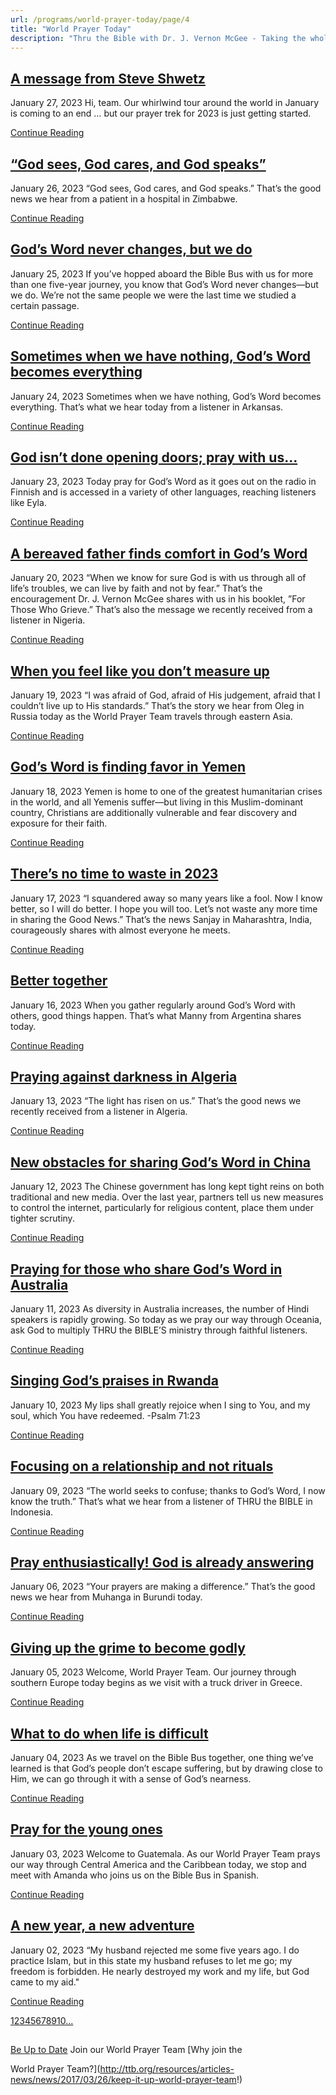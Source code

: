 ```yaml
---
url: /programs/world-prayer-today/page/4
title: "World Prayer Today"
description: "Thru the Bible with Dr. J. Vernon McGee - Taking the whole Word to the whole world"
---
```







## [A message from Steve Shwetz](../world-prayer-today/2023/01/27/a-message-from-steve-shwetz)


January 27, 2023
Hi, team. Our whirlwind tour around the world in January is coming to an end … but our prayer trek for 2023 is just getting started.


[Continue Reading](../world-prayer-today/2023/01/27/a-message-from-steve-shwetz)




## [“God sees, God cares, and God speaks”](../world-prayer-today/2023/01/26/god-sees-god-cares-and-god-speaks)


January 26, 2023
“God sees, God cares, and God speaks.” That’s the good news we hear from a patient in a hospital in Zimbabwe.


[Continue Reading](../world-prayer-today/2023/01/26/god-sees-god-cares-and-god-speaks)




## [God’s Word never changes, but we do](../world-prayer-today/2023/01/25/god-s-word-never-changes-but-we-do)


January 25, 2023
If you’ve hopped aboard the Bible Bus with us for more than one five-year journey, you know that God’s Word never changes—but we do. We’re not the same people we were the last time we studied a certain passage.


[Continue Reading](../world-prayer-today/2023/01/25/god-s-word-never-changes-but-we-do)




## [Sometimes when we have nothing, God’s Word becomes everything](../world-prayer-today/2023/01/24/sometimes-when-we-have-nothing-god-s-word-becomes-everything)


January 24, 2023
Sometimes when we have nothing, God’s Word becomes everything. That’s what we hear today from a listener in Arkansas.


[Continue Reading](../world-prayer-today/2023/01/24/sometimes-when-we-have-nothing-god-s-word-becomes-everything)




## [God isn’t done opening doors; pray with us…](../world-prayer-today/2023/01/23/god-isn-t-done-opening-doors-pray-with-us)


January 23, 2023
Today pray for God’s Word as it goes out on the radio in Finnish and is accessed in a variety of other languages, reaching listeners like Eyla.


[Continue Reading](../world-prayer-today/2023/01/23/god-isn-t-done-opening-doors-pray-with-us)




## [A bereaved father finds comfort in God’s Word](../world-prayer-today/2023/01/20/a-bereaved-father-finds-comfort-in-god-s-word)


January 20, 2023
“When we know for sure God is with us through all of life’s troubles, we can live by faith and not by fear.” That’s the encouragement Dr. J. Vernon McGee shares with us in his booklet, ”For Those Who Grieve.” That’s also the message we recently received from a listener in Nigeria.


[Continue Reading](../world-prayer-today/2023/01/20/a-bereaved-father-finds-comfort-in-god-s-word)




## [When you feel like you don’t measure up](../world-prayer-today/2023/01/19/when-you-feel-like-you-don-t-measure-up)


January 19, 2023
“I was afraid of God, afraid of His judgement, afraid that I couldn’t live up to His standards.” That’s the story we hear from Oleg in Russia today as the World Prayer Team travels through eastern Asia.


[Continue Reading](../world-prayer-today/2023/01/19/when-you-feel-like-you-don-t-measure-up)




## [God’s Word is finding favor in Yemen](../world-prayer-today/2023/01/18/god-s-word-is-finding-favor-in-yemen)


January 18, 2023
Yemen is home to one of the greatest humanitarian crises in the world, and all Yemenis suffer—but living in this Muslim-dominant country, Christians are additionally vulnerable and fear discovery and exposure for their faith.


[Continue Reading](../world-prayer-today/2023/01/18/god-s-word-is-finding-favor-in-yemen)




## [There’s no time to waste in 2023](../world-prayer-today/2023/01/17/there-s-no-time-to-waste-in-2023)


January 17, 2023
“I squandered away so many years like a fool. Now I know better, so I will do better. I hope you will too. Let’s not waste any more time in sharing the Good News.” That’s the news Sanjay in Maharashtra, India, courageously shares with almost everyone he meets.


[Continue Reading](../world-prayer-today/2023/01/17/there-s-no-time-to-waste-in-2023)




## [Better together](../world-prayer-today/2023/01/16/better-together)


January 16, 2023
When you gather regularly around God’s Word with others, good things happen. That’s what Manny from Argentina shares today.


[Continue Reading](../world-prayer-today/2023/01/16/better-together)




## [Praying against darkness in Algeria](../world-prayer-today/2023/01/13/praying-against-darkness-in-algeria)


January 13, 2023
“The light has risen on us.” That’s the good news we recently received from a listener in Algeria.


[Continue Reading](../world-prayer-today/2023/01/13/praying-against-darkness-in-algeria)




## [New obstacles for sharing God’s Word in China](../world-prayer-today/2023/01/12/new-obstacles-for-sharing-god-s-word-in-china)


January 12, 2023
The Chinese government has long kept tight reins on both traditional and new media. Over the last year, partners tell us new measures to control the internet, particularly for religious content, place them under tighter scrutiny.


[Continue Reading](../world-prayer-today/2023/01/12/new-obstacles-for-sharing-god-s-word-in-china)




## [Praying for those who share God’s Word in Australia](../world-prayer-today/2023/01/11/praying-for-those-who-share-god-s-word-in-australia)


January 11, 2023
As diversity in Australia increases, the number of Hindi speakers is rapidly growing. So today as we pray our way through Oceania, ask God to multiply THRU the BIBLE’S ministry through faithful listeners.


[Continue Reading](../world-prayer-today/2023/01/11/praying-for-those-who-share-god-s-word-in-australia)




## [Singing God’s praises in Rwanda](../world-prayer-today/2023/01/10/singing-god-s-praises-in-rwanda)


January 10, 2023
My lips shall greatly rejoice when I sing to You, and my soul, which You have redeemed. -Psalm 71:23


[Continue Reading](../world-prayer-today/2023/01/10/singing-god-s-praises-in-rwanda)




## [Focusing on a relationship and not rituals](../world-prayer-today/2023/01/09/focusing-on-a-relationship-and-not-rituals)


January 09, 2023
“The world seeks to confuse; thanks to God’s Word, I now know the truth.” That’s what we hear from a listener of THRU the BIBLE in Indonesia.


[Continue Reading](../world-prayer-today/2023/01/09/focusing-on-a-relationship-and-not-rituals)




## [Pray enthusiastically! God is already answering](../world-prayer-today/2023/01/06/pray-enthusiastically!-god-is-already-answering)


January 06, 2023
“Your prayers are making a difference.” That’s the good news we hear from Muhanga in Burundi today.


[Continue Reading](../world-prayer-today/2023/01/06/pray-enthusiastically!-god-is-already-answering)




## [Giving up the grime to become godly](../world-prayer-today/2023/01/05/giving-up-the-grime-to-become-godly)


January 05, 2023
Welcome, World Prayer Team. Our journey through southern Europe today begins as we visit with a truck driver in Greece.


[Continue Reading](../world-prayer-today/2023/01/05/giving-up-the-grime-to-become-godly)




## [What to do when life is difficult](../world-prayer-today/2023/01/04/what-to-do-when-life-is-difficult)


January 04, 2023
As we travel on the Bible Bus together, one thing we’ve learned is that God’s people don’t escape suffering, but by drawing close to Him, we can go through it with a sense of God’s nearness.


[Continue Reading](../world-prayer-today/2023/01/04/what-to-do-when-life-is-difficult)




## [Pray for the young ones](../world-prayer-today/2023/01/03/pray-for-the-young-ones)


January 03, 2023
Welcome to Guatemala. As our World Prayer Team prays our way through Central America and the Caribbean today, we stop and meet with Amanda who joins us on the Bible Bus in Spanish.


[Continue Reading](../world-prayer-today/2023/01/03/pray-for-the-young-ones)




## [A new year, a new adventure](../world-prayer-today/2023/01/02/a-new-year-a-new-adventure)


January 02, 2023
“My husband rejected me some five years ago. I do practice Islam, but in this state my husband refuses to let me go; my freedom is forbidden. He nearly destroyed my work and my life, but God came to my aid."


[Continue Reading](../world-prayer-today/2023/01/02/a-new-year-a-new-adventure)





[1](https://ttb.org/programs/world-prayer-today)[2](https://ttb.org/programs/world-prayer-today/page/2)[3](https://ttb.org/programs/world-prayer-today/page/3)[4](https://ttb.org/programs/world-prayer-today/page/4)[5](https://ttb.org/programs/world-prayer-today/page/5)[6](https://ttb.org/programs/world-prayer-today/page/6)[7](https://ttb.org/programs/world-prayer-today/page/7)[8](https://ttb.org/programs/world-prayer-today/page/8)[9](https://ttb.org/programs/world-prayer-today/page/9)[10](https://ttb.org/programs/world-prayer-today/page/10)[...](https://ttb.org/programs/world-prayer-today/page/11)





## 




[Be Up to Date](http://feeds.feedburner.com/WorldPrayerToday "World Prayer Today RSS Feed")
Join our World Prayer Team
[Why join the  

World Prayer Team?](http://ttb.org/resources/articles-news/news/2017/03/26/keep-it-up-world-prayer-team!)




